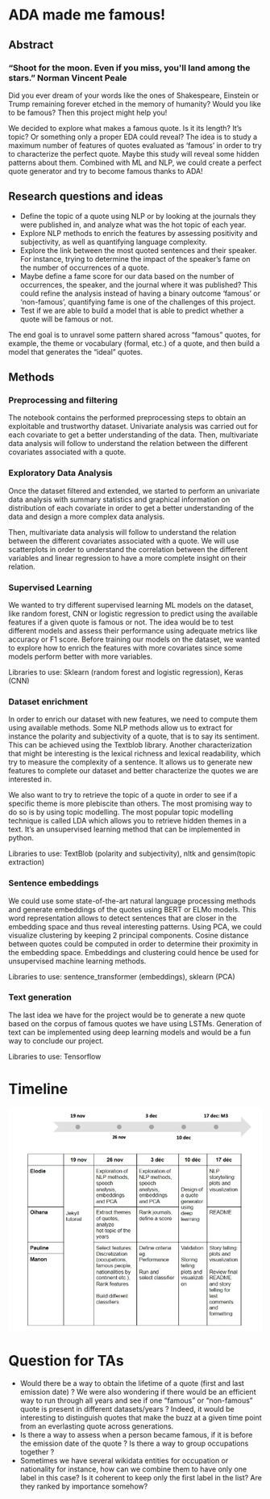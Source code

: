 # ADA made me famous!

## Abstract
### “Shoot for the moon. Even if you miss, you'll land among the stars.” Norman Vincent Peale

Did you ever dream of your words like the ones of Shakespeare, Einstein or Trump remaining forever etched in the memory of humanity?  Would you like to be famous? Then this project might help you!

We decided to explore what makes a famous quote. Is it its length? It’s topic? Or something only a proper EDA could reveal? The idea is to study a maximum number of features of quotes evaluated as ‘famous’ in order to try to characterize the perfect quote. Maybe this study will reveal some hidden patterns about them. Combined with ML and NLP, we could create a perfect quote generator and try to become famous thanks to ADA!



## Research questions and ideas

- Define the topic of a quote using NLP or by looking at the journals they were published in, and analyze what was the hot topic of each year.
- Explore NLP methods to enrich the features by assessing positivity and subjectivity, as well as quantifying language complexity.
- Explore the link between the most quoted sentences and their speaker. For instance, trying to determine the impact of the speaker’s fame on the number of occurrences of a quote.
- Maybe define a fame score for our data based on the number of occurrences, the speaker, and the journal where it was published? This could refine the analysis instead of having a binary outcome ‘famous’ or ‘non-famous’, quantifying fame is one of the challenges of this project.
- Test if we are able to build a model that is able to predict whether a quote will be famous or not.

The end goal is to unravel some pattern shared across “famous” quotes, for example, the theme or vocabulary (formal, etc.) of a quote, and then build a model that generates the “ideal” quotes.


## Methods
### Preprocessing and filtering
The notebook contains the performed preprocessing steps to obtain an exploitable and trustworthy dataset. Univariate analysis was carried out for each covariate to get a better understanding of the data. Then, multivariate data analysis will follow to understand the relation between the different covariates associated with a quote. 

### Exploratory Data Analysis
Once the dataset filtered and extended, we started to perform an univariate data analysis with summary statistics and graphical information on distribution of each covariate in order to get a better understanding of the data and design a more complex data analysis.

Then, multivariate data analysis will follow to understand the relation between the different covariates associated with a quote. We will use scatterplots in order to understand the correlation between the different variables and linear regression to have a more complete insight on their relation.

### Supervised Learning
We wanted to try different supervised learning ML models on the dataset, like random forest, CNN or logistic regression to predict using the available features if a given quote is famous or not. The idea would be to test different models and assess their performance using adequate metrics like accuracy or F1 score. Before training our models on the dataset, we wanted to explore how to enrich the features with more covariates since some models perform better with more variables.

Libraries to use: Sklearn (random forest and logistic regression), Keras (CNN)

### Dataset enrichment
In order to enrich our dataset with new features, we need to compute them using available methods. Some NLP methods allow us to extract for instance the polarity and subjectivity of a quote, that is to say its sentiment. This can be achieved using the Textblob library. Another characterization that might be interesting is the lexical richness and lexical readability, which try to measure the complexity of a sentence. It allows us to generate new features to complete our dataset and better characterize the quotes we are interested in.

We also want to try to retrieve the topic of a quote in order to see if a specific theme is more plebiscite than others. The most promising way to do so is by using topic modelling. The most popular topic modelling technique is called LDA which allows you to retrieve hidden themes in a text. It’s an unsupervised learning method that can be implemented in python.

Libraries to use: TextBlob (polarity and subjectivity), nltk and gensim(topic extraction)

### Sentence embeddings
We could use some state-of-the-art natural language processing methods and generate embeddings of the quotes using BERT or ELMo models. This word representation allows to detect sentences that are closer in the embedding space and thus reveal interesting patterns. Using PCA, we could visualize clustering by keeping 2 principal components. Cosine distance between quotes could be computed in order to determine their proximity in the embedding space. Embeddings and clustering could hence be used for unsupervised machine learning methods.

Libraries to use: sentence_transformer (embeddings), sklearn (PCA)


### Text generation
The last idea we have for the project would be to generate a new quote based on the corpus of famous quotes we have using LSTMs. Generation of text can be implemented using deep learning models and would be a fun way to conclude our project.

Libraries to use: Tensorflow

# Timeline
![TIMELINE.jpg](https://github.com/epfl-ada/ada-2021-project-aficionada/blob/main/TIMELINE.jpg?raw=true)

# Question for TAs
- Would there be a way to obtain the lifetime of a quote (first and last emission date) ? We were also wondering if there would be an efficient way to run through all years and see if one “famous” or “non-famous” quote is present in different datasets/years ?
Indeed, it would be interesting to distinguish quotes that make the buzz at a given time point from an everlasting quote across generations. 
- Is there a way to assess when a person became famous, if it is before the emission date of the quote ? Is there a way to group occupations together ?
- Sometimes we have several wikidata entities for occupation or nationality for instance, how can we combine them to have only one label in this case? Is it coherent to keep only the first label in the list? Are they ranked by importance somehow?








